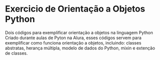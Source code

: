 # Exercicio de Orientação a Objetos Python
Dois códigos para exemplificar orientação a objetos na linguagem Python
Criado durante aulas de Pyton na Alura, esses códigos servem para exemplificar como funciona orientação a objetos, incluindo: classes abstratas, herança múltipla, modelo de dados do Python, mixin e extenção de classes.
